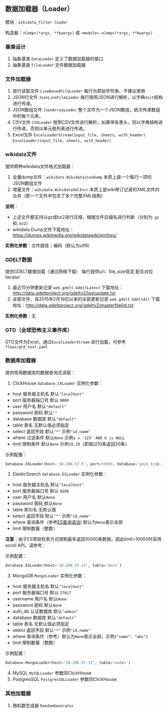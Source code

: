 ## 数据加载器（Loader）

模块：`wikidata_filter.loader`

构造器：`<Comp>(*args, **kwargs)` 或 `<module>.<Comp>(*args, **kwargs)`

### 基类设计
1. 抽象基类 `DataLoader` 定义了数据加载器的接口
2. 抽象基类 `FileLoader` 文件数据加载器

### 文件加载器
1. 按行读取文件 `LineBasedFileLoader` 每行为原始字符串。不建议使用
2. JSON行文件 `JsonLineFileLoader` 每行按照JSON进行解析，以字典`dict`结构进行传递。
3. JSON数组文件 `JsonArrayLoader` 整个文件为一个JSON数组，依次传递数组中的每个元素。
4. CSV文件 `CSVLoader` 按照CSV文件进行解析，如果带有表头，则以字典结构进行传递，否则以单元格列表进行传递。
5. Excel文件 `ExcelLoaderStream(input_file, sheets, with_header)` `ExcelLoader(input_file, sheets, with_header)`


### wikidata文件
提供两种wikidata文件格式加载器：
1. 全量dump文件：`wikidata.WikidataJsonDump` 本质上是一个每行一项的JSON数组文件 
2. 增量文件：`wikidata.WikidataXmlIncr` 本质上是wiki修订记录的XML文件的合并（即一个文件中包含了多个完整XML结构）

**说明**：
- 上述文件都支持以gz或bz2进行压缩，根据文件后缀名进行判断（分别为`.gz`和`.bz2`）
- wikidata Dump文件下载地址：https://dumps.wikimedia.org/wikidatawiki/entities/

**实例化参数**：文件路径；编码（默认为utf8）

### GDELT数据
提供GDELT数据加载（通过网络下载） 每行提供url、file_size信息 配合对应iterator
1. 最近15分钟更新记录 `web.gdelt.GdeltLatest` 下载地址：http://data.gdeltproject.org/gdeltv2/lastupdate.txt
2. 全部文件，自2015年2月19日以来的全部更新记录 `web.gdelt.GdeltAll` 下载地址：http://data.gdeltproject.org/gdeltv2/masterfilelist.txt

**实例化参数**：无

### GTD（全球恐怖主义事件库）
GTD文件为Excel，通过`ExcelLoaderStream` 进行加载，可参考`flows/gtd_test.yaml`


### 数据库加载器
提供常用数据库的数据查询式读取：
1. ClickHouse `database.CKLoader` 实例化参数：
- host 服务器主机名 默认`"localhost"`
- port 服务器端口号 默认 `9000`
- user 用户名 默认`"default"`
- password 密码 默认`""`
- database 数据库 默认`"default"`
- table 表名 无默认值必须指定
- select 返回字段 默认`"*"` 示例`"id,name"`
- where 过滤条件 默认`None` 示例`a = '123' AND b is NULL` 
- limit 限制条件 默认`None` 示例`10,20`（即跳过10条返回20条）

示例配置：
```python
database.CKLoader(host='10.208.57.5', port=59000, database='goin_kjqb_230202_v_3_0', table='entity_share_data_shard', select='mongo_id, name')
```

2. ElasticSearch `database.ESLoader` 实例化参数：
- host 服务器主机名 默认`"localhost"`
- port 服务器端口号 默认 `9200`
- user 用户名 默认`None`
- password 密码 默认`None`
- table 索引名 无默认值
- select 返回字段 默认`"*"` 示例`"id,name"`
- where 查询条件（参考[ES查询语法](http://)) 默认为`None`表示全部
- limit 限制数量（整数）

**注意**：由于ES常规检索方式限制最多返回10000条数据，因此limit>10000时采用scroll API。请参考：

示例配置：
```python
database.ESLoader(host='10.208.57.13', table='docs')
```

3. MongoDB `MongoLoader` 实例化参数：
- host 服务器主机名 默认`"localhost"`
- port 服务器端口号 默认 `27017`
- username 用户名 默认`None`
- password 密码 默认`None`
- auth_db 认证数据库 默认`"admin"`
- database 数据库 默认`"default"`
- table 表名 无默认值必须指定
- select 返回字段 默认`"*"` 示例`"id,name"`
- where 查询条件（参考）默认为`None`表示全部，示例`{"name": "abc"}` 
- limit 限制数量（整数）

示例配置：
```python
database.MongoLoader(host='10.208.57.13', table='nodes')
```

4. MySQL `MySQLLoader` 参数同ClickHouse
5. PostgresSQL `PostgresSQLLoader` 参数同ClickHouse

### 其他加载器

1. 随机数生成器 `RandomGenerator`
